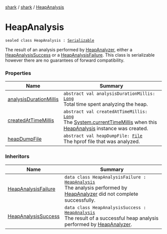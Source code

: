 [shark](../../index.md) / [shark](../index.md) / [HeapAnalysis](./index.md)

# HeapAnalysis

`sealed class HeapAnalysis : `[`Serializable`](https://docs.oracle.com/javase/6/docs/api/java/io/Serializable.html)

The result of an analysis performed by [HeapAnalyzer](../-heap-analyzer/index.md), either a [HeapAnalysisSuccess](../-heap-analysis-success/index.md) or a
[HeapAnalysisFailure](../-heap-analysis-failure/index.md). This class is serializable however there are no guarantees of forward
compatibility.

### Properties

| Name | Summary |
|---|---|
| [analysisDurationMillis](analysis-duration-millis.md) | `abstract val analysisDurationMillis: `[`Long`](https://kotlinlang.org/api/latest/jvm/stdlib/kotlin/-long/index.html)<br>Total time spent analyzing the heap. |
| [createdAtTimeMillis](created-at-time-millis.md) | `abstract val createdAtTimeMillis: `[`Long`](https://kotlinlang.org/api/latest/jvm/stdlib/kotlin/-long/index.html)<br>The [System.currentTimeMillis](https://docs.oracle.com/javase/6/docs/api/java/lang/System.html#currentTimeMillis()) when this [HeapAnalysis](./index.md) instance was created. |
| [heapDumpFile](heap-dump-file.md) | `abstract val heapDumpFile: `[`File`](https://docs.oracle.com/javase/6/docs/api/java/io/File.html)<br>The hprof file that was analyzed. |

### Inheritors

| Name | Summary |
|---|---|
| [HeapAnalysisFailure](../-heap-analysis-failure/index.md) | `data class HeapAnalysisFailure : `[`HeapAnalysis`](./index.md)<br>The analysis performed by [HeapAnalyzer](../-heap-analyzer/index.md) did not complete successfully. |
| [HeapAnalysisSuccess](../-heap-analysis-success/index.md) | `data class HeapAnalysisSuccess : `[`HeapAnalysis`](./index.md)<br>The result of a successful heap analysis performed by [HeapAnalyzer](../-heap-analyzer/index.md). |
